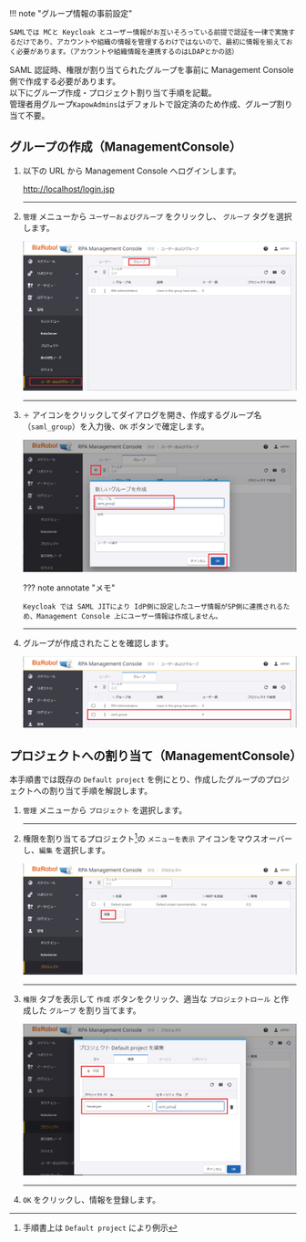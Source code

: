 !!! note "グループ情報の事前設定"

    SAMLでは MCと Keycloak とユーザー情報がお互いそろっている前提で認証を一律で実施するだけであり、アカウントや組織の情報を管理するわけではないので、最初に情報を揃えておく必要があります。（アカウントや組織情報を連携するのはLDAPとかの話）

SAML 認証時、権限が割り当てられたグループを事前に Management Console 側で作成する必要があります。  
以下にグループ作成・プロジェクト割り当て手順を記載。  
管理者用グループ`KapowAdmins`はデフォルトで設定済のため作成、グループ割り当て不要。

## グループの作成（ManagementConsole）

1.  以下の URL から Management Console へログインします。

    [http://localhost/login.jsp](http://localhost/login.jsp)

    ***

1.  `管理` メニューから `ユーザーおよびグループ` をクリックし、 `グループ` タグを選択します。

    ![mcgroup](image/mc-group/mcgroup.png)

    ***

1.  `＋` アイコンをクリックしてダイアログを開き、作成するグループ名（`saml_group`）を入力後、`OK` ボタンで確定します。

    ![createanewgroup](image/mc-group/createanewgroup.png)

    ??? note annotate "メモ"

        Keycloak では SAML JITにより IdP側に設定したユーザ情報がSP側に連携されるため、Management Console 上にユーザー情報は作成しません。

    ***

1.  グループが作成されたことを確認します。

    ![saml-group](image/mc-group/saml-group.png)

## プロジェクトへの割り当て（ManagementConsole）

本手順書では既存の `Default project` を例にとり、作成したグループのプロジェクトへの割り当て手順を解説します。

1.  `管理` メニューから `プロジェクト` を選択します。

    ***

1.  権限を割り当てるプロジェクト[^1]の `メニューを表示` アイコンをマウスオーバーし、`編集` を選択します。

    ![projectsedit](image/mc-group/projectsedit.png)

    ***

1.  `権限` タブを表示して `作成` ボタンをクリック、適当な `プロジェクトロール` と作成した `グループ` を割り当てます。

    ![projectspermissions](image/mc-group/projectspermissions.png)

    ***

1.  `OK` をクリックし、情報を登録します。

[^1]: 手順書上は `Default project` により例示
